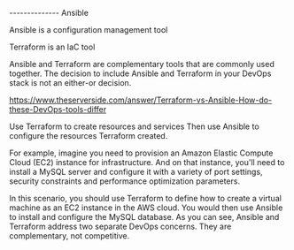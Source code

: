 

-------------- Ansible

Ansible is a configuration management tool 

Terraform is an IaC tool

Ansible and Terraform are complementary tools that are commonly used together.
The decision to include Ansible and Terraform in your DevOps stack is not an either-or decision.


https://www.theserverside.com/answer/Terraform-vs-Ansible-How-do-these-DevOps-tools-differ


Use Terraform to create resources and services
Then use Ansible to configure the resources Terraform created.

For example, imagine you need to provision an Amazon Elastic Compute Cloud (EC2) instance for infrastructure. And on that instance, you'll need to install a MySQL server and configure it with a variety of port settings, security constraints and performance optimization parameters.

In this scenario, you should use Terraform to define how to create a virtual machine as an EC2 instance in the AWS cloud. You would then use Ansible to install and configure the MySQL database. As you can see, Ansible and Terraform address two separate DevOps concerns.
They are complementary, not competitive.


